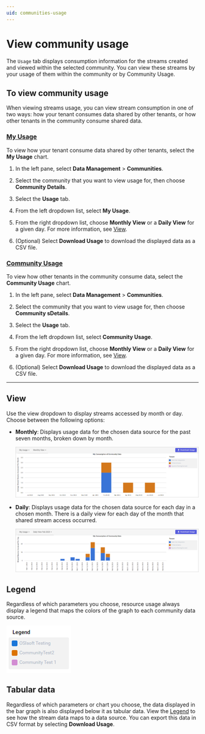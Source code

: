 ```yaml
---
uid: communities-usage
---
```


# View community usage

The `Usage` tab displays consumption information for the streams created and viewed within the selected community. You can view these streams by your usage of them within the community or by Community Usage. 

## To view community usage

When viewing streams usage, you can view stream consumption in one of two ways: how your tenant consumes data shared by other tenants, or how other tenants in the community consume shared data.

### [My Usage](#tab/tabid-1)

To view how your tenant consume data shared by other tenants, select the **My Usage** chart.

1. In the left pane, select **Data Management** > **Communities**.

1. Select the community that you want to view usage for, then choose **Community Details**.

1. Select the **Usage** tab.

1. From the left dropdown list, select **My Usage**.

1. From the right dropdown list, choose **Monthly View** or a **Daily View** for a given day. For more information, see [View](#view).

1. (Optional) Select **Download Usage** to download the displayed data as a CSV file.

### [Community Usage](#tab/tabid-2)

To view how other tenants in the community consume data, select the **Community Usage** chart.

1. In the left pane, select **Data Management** > **Communities**.

1. Select the community that you want to view usage for, then choose **Community sDetails**.

1. Select the **Usage** tab.

1. From the left dropdown list, select **Community Usage**.

1. From the right dropdown list, choose **Monthly View** or a **Daily View** for a given day. For more information, see [View](#view).

1. (Optional) Select **Download Usage** to download the displayed data as a CSV file.

***

##  View

Use the view dropdown to display streams accessed by month or day. Choose between the following options:

- **Monthly**: Displays usage data for the chosen data source for the past seven months, broken down by month.

	![streams accessed monthly](images/streams-accessed-monthly.png)

- **Daily**: Displays usage data for the chosen data source for each day in a chosen month. There is a daily view for each day of the month that shared stream access occurred. 

	![streams accessed daily](images/streams-accessed-daily.png)

## Legend

Regardless of which parameters you choose, resource usage always display a legend that maps the colors of the graph to each community data source.

![legend](images/legend.png)

## Tabular data

Regardless of which parameters or chart you choose, the data displayed in the bar graph is also displayed below it as tabular data. View the [Legend](#legend) to see how the stream data maps to a data source. You can export this data in CSV format by selecting **Download Usage**.